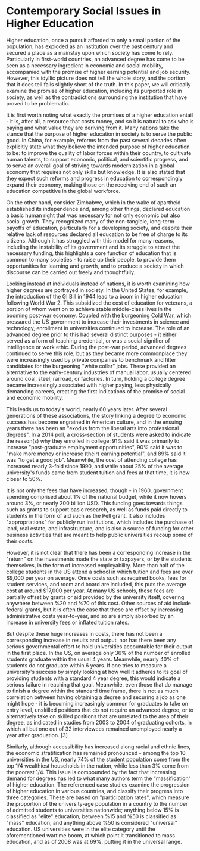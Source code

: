 # Contemporary Social Issues in Higher Education



Higher education, once a pursuit afforded to only a small portion of the population, has exploded as an institution over the past century and secured a place as a mainstay  upon which society has come to rely. Particularly in first-world countries, an advanced degree has come to be seen as a necessary ingredient in economic and social mobility,  accompanied with the promise of higher earning potential and job security. However, this idyllic picture does not tell the whole story, and the portion that it does tell falls slightly short of the truth. In this paper, we will critically examine the promise of higher education, including its purported role in society, as well as the contradictions surrounding the institution that have proved to be problematic.

It is first worth noting what exactly the promises of a higher education entail - it is, after all, a resource that costs money, and so it is natural to ask who is paying and what value they are deriving from it. Many nations take the stance that the purpose of higher education in society is to serve the public good. In China, for example, reforms from the past several decades often explicitly state what they believe the intended purpose of higher education to be: to improve the quality of labor forces within their country, to cultivate human talents, to support economic, political, and scientific progress, and to serve an overall goal of striving towards modernization in a global economy that requires not only skills but knowledge. It is also stated that they expect such reforms and progress in education to correspondingly expand their economy, making those on the receiving end of such an education competitive in the global workforce.

On the other hand, consider Zimbabwe, which in the wake of apartheid established its independence and, among other things, declared education a basic human right that was necessary for not only economic but also social growth. They recognized many of the non-tangible, long-term payoffs of education, particularly for a developing society, and despite their relative lack of resources declared all education to be free of charge to its citizens. Although it has struggled with this model for many reasons, including the instability of its government and its struggle to attract the necessary funding, this highlights a core function of education that is common to many societies - to raise up their people, to provide them opportunities for learning and growth, and to produce a society in which discourse can be carried out freely and thoughtfully.

Looking instead at individuals instead of nations, it is worth examining how higher degrees are portrayed in society. In the United States, for example, the introduction of the GI Bill in 1944 lead to a boom in higher education following World War 2. This subsidized the cost of education for veterans, a portion of whom went on to achieve stable middle-class lives in the booming post-war economy. Coupled with the burgeoning Cold War, which pressured the US government to increase their investments in science and technology, enrollment in universities continued to increase. The role of an advanced degree prior to this had several distinct purposes - it either served as a form of teaching credential, or was a social signifier of intelligence or work ethic. During the post-war period, advanced degrees continued to serve this role, but as they became more commonplace they were increasingly used by private companies to benchmark and filter candidates for the burgeoning "white collar" jobs. These provided an alternative to the early-century industries of manual labor, usually centered around coal, steel, railroad, or factories. In turn, holding a college degree became increasingly associated with higher paying, less physically demanding careers, creating the first indications of the promise of social and economic mobility.

This leads us to today's world, nearly 60 years later. After several generations of these associations, the story linking a degree to economic success has become engrained in American culture, and in the ensuing years there has been an "exodus from the liberal arts into professional degrees". In a 2014 poll, a cross-section of students were asked to indicate the reason(s) why they enrolled in college: 91% said it was primarily to increase "post-graduate employment opportunities", 90% said it was to "make more money or increase (their) earning potential", and 89% said it was "to get a good job". Meanwhile, the cost of attending college has increased nearly 3-fold since 1990, and while about 25% of the average university's funds came from student tuition and fees at that time, it is now closer to 50%. 

It is not only the fees that have increased, though - in 1960, government spending comprised about 1% of the national budget, while it now hovers around 3%, or nearly 200 billion USD. This funding goes towards things such as grants to support basic research, as well as funds paid directly to students in the form of aid such as the Pell grant. It also includes "appropriations" for publicly run institutions, which includes the purchase of land, real estate, and infrastructure, and is also a source of funding for other business activities that are meant to help public universities recoup some of their costs.

However, it is not clear that there has been a corresponding increase in the "return" on the investments made the state or taxpayers, or by the students themselves, in the form of increased employability. More than half of the college students in the US attend a school in which tuition and fees are over \$9,000 per year on average. Once costs such as required books, fees for student services, and room and board are included, this puts the average cost at around \$17,000 per year. At many US schools, these fees are partially offset by grants or aid provided by the university itself, covering anywhere between %20 and %70 of this cost. Other sources of aid include federal grants, but it is often the case that these are offset by increasing administrative costs year-to-year, and so are simply absorbed by an increase in university fees or inflated tuition rates. 

But despite these huge increases in costs, there has not been a corresponding increase in results and output, nor has there been any serious governmental effort to hold universities accountable for their output in the first place. In the US, on average only 36% of the number of enrolled students graduate within the usual 4 years. Meanwhile, nearly 40% of students do not graduate within 6 years. If one tries to measure a university's success by simply looking at how well it adheres to its goal of providing students with a standard 4 year degree, this would indicate a serious failure in reaching that goal. Meanwhile, even those that do manage to finish a degree within the standard time frame, there is not as much correlation between having obtaining a degree and securing a job as one might hope - it is becoming increasingly common for graduates to take on entry level, unskilled positions that do not require an advanced degree, or to alternatively take on skilled positions that are unrelated to the area of their degree, as indicated in studies from 2003 to 2004 of graduating cohorts, in which all but one out of 32 interviewees remained unemployed nearly a year after graduation. [3]

Similarly, although accessibility has increased along racial and ethnic lines, the economic stratification has remained pronounced - among the top 10 universities in the US, nearly 74% of the student population come from the top 1/4 wealthiest households in the nation, while less than 3% come from the poorest 1/4. This issue is compounded by the fact that increasing demand for degrees has led to what many authors term the "massification" of higher education. The referenced case studies examine the progression of higher education in various countries, and classify their progress into three categories. These are based on "participation rates", which measure the proportion of the university-age population in a country to the number of admitted students to universities nationwide; anything below 15% is classified as "elite" education, between %15 and %50 is classified as "mass" education, and anything above %50 is considered "universal" education. US universities were in the elite category until the aforementioned wartime boom, at which point it transitioned to mass education, and as of 2008 was at 69%, putting it in the universal range.